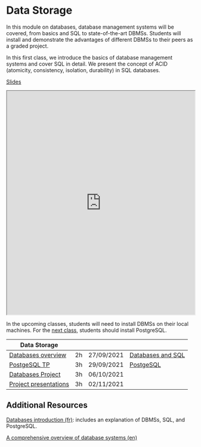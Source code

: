 # Data Storage

In this module on databases, database management systems will be covered, from basics and SQL to state-of-the-art DBMSs. Students will install and demonstrate the advantages of different DBMSs to their peers as a graded
project.

In this first class, we introduce the basics of database management systems and cover SQL in detail. We present the concept of ACID (atomicity, consistency, isolation, durability) in SQL databases.

[Slides](https://github.com/SupaeroDataScience/OBD/raw/master/readings/bdd_sql.pdf)

<iframe
  src="https://github.com/SupaeroDataScience/OBD/raw/master/readings/bdd_sql.pdf"
  style="width:100%; height:600px;"
></iframe>

In the upcoming classes, students will need to install DBMSs on their local machines. For the [next class](0_2_postgres.md), students should install PostgreSQL.


Data Storage | | | |
--- | --- | --- | ---
[Databases overview](0_1_databases.md) | 2h | 27/09/2021 | [Databases and SQL](https://github.com/SupaeroDataScience/OBD/raw/master/readings/fntdb07-architecture.pdf)
[PostgeSQL TP](0_2_postgres.md) | 3h | 29/09/2021 | [PostgeSQL](https://www.postgresql.org/docs/manuals/)
[Databases Project](0_3_project.md) | 3h | 06/10/2021 |
[Project presentations](0_3_project.md) | 3h | 02/11/2021 |

## Additional Resources

[Databases introduction (fr)](https://lms.isae.fr/pluginfile.php/72085/mod_resource/content/2/bdd.pdf): includes an explanation of DBMSs, SQL, and PostgreSQL.

[A comprehensive overview of database systems (en)](https://github.com/SupaeroDataScience/OBD/raw/master/readings/fntdb07-architecture.pdf)

